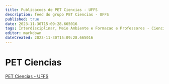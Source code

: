 ```yaml
---
title: Publicacoes de PET Ciencias - UFFS 
description: feed do grupo PET Ciencias - UFFS
published: true
date: 2023-11-30T15:09:28.665016
tags: Interdisciplinar, Meio Ambiente e Formacao e Professores - Ciencias
editor: markdown
dateCreated: 2023-11-30T15:09:28.665016
---
```


# PET Ciencias
[PET Ciencias - UFFS](/grupo/194PETCienciasUFFS.md)